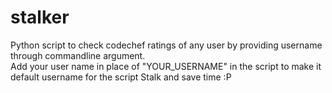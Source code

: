 # stalker
Python script to check codechef ratings of any user by providing username through commandline argument.<br>
Add your user name in place of "YOUR_USERNAME" in the script to make it default username for the script
Stalk and save time :P

